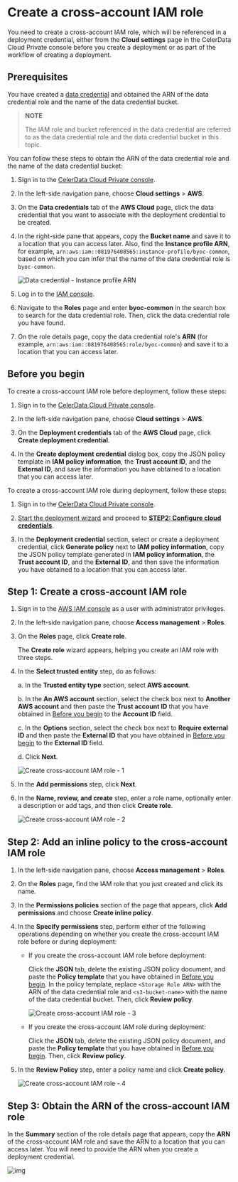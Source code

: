 # Create a cross-account IAM role

You need to create a cross-account IAM role, which will be referenced in a deployment credential, either from the **Cloud settings** page in the CelerData Cloud Private console before you create a deployment or as part of the workflow of creating a deployment.

## Prerequisites

You have created a [data credential](../../../cloud_settings/aws_cloud_settings/manage_aws_data_credentials.md#create-a-data-credential) and obtained the ARN of the data credential role and the name of the data credential bucket.

> **NOTE**
>
> The IAM role and bucket referenced in the data credential are referred to as the data credential role and the data credential bucket in this topic.

You can follow these steps to obtain the ARN of the data credential role and the name of the data credential bucket:

1. Sign in to the [CelerData Cloud Private console](https://cloud.celerdata.com/login).

2. In the left-side navigation pane, choose **Cloud settings** > **AWS**.

3. On the **Data credentials** tab of the **AWS Cloud** page, click the data credential that you want to associate with the deployment credential to be created.

4. In the right-side pane that appears, copy the **Bucket name** and save it to a location that you can access later. Also, find the **Instance profile ARN**, for example, `arn:aws:iam::081976408565:instance-profile/byoc-common`, based on which you can infer that the name of the data credential role is `byoc-common`.

   ![Data credential - Instance profile ARN](../../../assets/authenticate_to_aws-1.png)

5. Log in to the [IAM console](https://us-east-1.console.aws.amazon.com/iamv2/home?region=us-west-2#/home).

6. Navigate to the **Roles** page and enter **byoc-common** in the search box to search for the data credential role. Then, click the data credential role you have found.

7. On the role details page, copy the data credential role's **ARN** (for example, `arn:aws:iam::081976408565:role/byoc-common`) and save it to a location that you can access later.

## Before you begin

To create a cross-account IAM role before deployment, follow these steps:

1. Sign in to the [CelerData Cloud Private console](https://cloud.celerdata.com/login).

2. In the left-side navigation pane, choose **Cloud settings** > **AWS**.

3. On the **Deployment credentials** tab of the **AWS Cloud** page, click **Create deployment credential**.

4. In the **Create deployment credential** dialog box, copy the JSON policy template in **IAM policy information**, the **Trust account ID**, and the **External ID**, and save the information you have obtained to a location that you can access later.

To create a cross-account IAM role during deployment, follow these steps:

1. Sign in to the [CelerData Cloud Private console](https://cloud.celerdata.com/login).

2. [Start the deployment wizard](../../../get_started/create_cluster/create_cluster_aws.md#start-the-deployment-wizard) and proceed to [**STEP2: Configure cloud credentials**](../../../get_started/create_cluster/create_cluster_aws.md#step2-configure-cloud-credentials).

3. In the **Deployment credential** section, select or create a deployment credential, click **Generate policy** next to **IAM policy information**, copy the JSON policy template generated in **IAM policy information**, the **Trust account ID**, and the **External ID**, and then save the information you have obtained to a location that you can access later.

## Step 1: Create a cross-account IAM role

1. Sign in to the [AWS IAM console](https://console.aws.amazon.com/iam/) as a user with administrator privileges.

2. In the left-side navigation pane, choose **Access management** > **Roles**.

3. On the **Roles** page, click **Create role**.

   The **Create role** wizard appears, helping you create an IAM role with three steps.

4. In the **Select trusted entity** step, do as follows:

   a. In the **Trusted entity type** section, select **AWS account**.

   b. In the **An AWS account** section, select the check box next to **Another AWS account** and then paste the **Trust account ID** that you have obtained in [Before you begin](#before-you-begin) to the **Account ID** field.

   c. In the **Options** section, select the check box next to **Require external ID** and then paste the **External ID** that you have obtained in [Before you begin](#before-you-begin) to the **External ID** field.

   d. Click **Next**.

   ![Create cross-account IAM role - 1](../../../assets/iam-role-entity.png)

5. In the **Add permissions** step, click **Next**.

6. In the **Name, review, and create** step, enter a role name, optionally enter a description or add tags, and then click **Create role**.

   ![Create cross-account IAM role - 2](../../../assets/iam-role-review.png)

## Step 2: Add an inline policy to the cross-account IAM role

1. In the left-side navigation pane, choose **Access management** > **Roles**.

2. On the **Roles** page, find the IAM role that you just created and click its name.

3. In the **Permissions policies** section of the page that appears, click **Add permissions** and choose **Create inline policy**.

4. In the **Specify permissions** step, perform either of the following operations depending on whether you create the cross-account IAM role before or during deployment:

   - If you create the cross-account IAM role before deployment:

     Click the **JSON** tab, delete the existing JSON policy document, and paste the **Policy template** that you have obtained in [Before you begin](#before-you-begin). In the policy template, replace `<Storage Role ARN>` with the ARN of the data credential role and `<s3-bucket-name>` with the name of the data credential bucket. Then, click **Review policy**.

     ![Create cross-account IAM role - 3](../../../assets/cross-account_role_inlinePolicy_json.png)

   - If you create the cross-account IAM role during deployment:

     Click the **JSON** tab, delete the existing JSON policy document, and paste the **Policy template** that you have obtained in [Before you begin](#before-you-begin). Then, click **Review policy**.

5. In the **Review Policy** step, enter a policy name and click **Create policy**.

   ![Create cross-account IAM role - 4](../../../assets/cross-account_role_inlinePolicy_name.png)

## Step 3: Obtain the ARN of the cross-account IAM role

In the **Summary** section of the role details page that appears, copy the **ARN** of the cross-account IAM role and save the ARN to a location that you can access later. You will need to provide the ARN when you create a deployment credential.

![img](../../../assets/iam-role-details.png)
